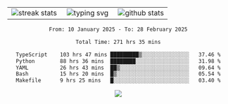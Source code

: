 <div align="center">
  <table style="border: none;" border="0" cellspacing="0" cellpadding="0">
    <tr>
      <td align="center" width="33%">
        <img src="https://github-readme-streak-stats.herokuapp.com/?user=kurtismassey&theme=tokyonight&hide_border=true" alt="streak stats" />
      </td>
      <td align="center" width="33%">
        <img src="https://readme-typing-svg.herokuapp.com/?font=Fira+Code&weight=600&size=15&duration=4000&pause=1000&color=00FF00&center=true&vCenter=true&random=false&width=150&lines=Hey%2C+I%27m+Kurtis!" alt="typing svg" />
      </td>
      <td align="center" width="33%">
        <img src="https://github-readme-stats.vercel.app/api?username=kurtismassey&show_icons=true&theme=tokyonight&hide_title=true" alt="github stats" />
      </td>
    </tr>
  </table>
</div>
<div align="center">

<!--START_SECTION:waka-->

```txt
From: 10 January 2025 - To: 28 February 2025

Total Time: 271 hrs 35 mins

TypeScript    103 hrs 47 mins █████████▒░░░░░░░░░░░░░░░   37.46 %
Python        88 hrs 36 mins  ████████░░░░░░░░░░░░░░░░░   31.98 %
YAML          26 hrs 43 mins  ██▒░░░░░░░░░░░░░░░░░░░░░░   09.64 %
Bash          15 hrs 20 mins  █▒░░░░░░░░░░░░░░░░░░░░░░░   05.54 %
Makefile      9 hrs 25 mins   █░░░░░░░░░░░░░░░░░░░░░░░░   03.40 %
```

<!--END_SECTION:waka-->

  <img src="https://github-readme-activity-graph.vercel.app/graph?username=kurtismassey&theme=tokyo-night&hide_border=true&custom_title=Contribution%20Graph" />

</div>